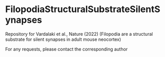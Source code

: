 # FilopodiaStructuralSubstrateSilentSynapses

Repository for Vardalaki et al., Nature (2022) (Filopodia are a structural substrate for silent synapses in adult mouse neocortex)

For any requests, please contact the corresponding author
